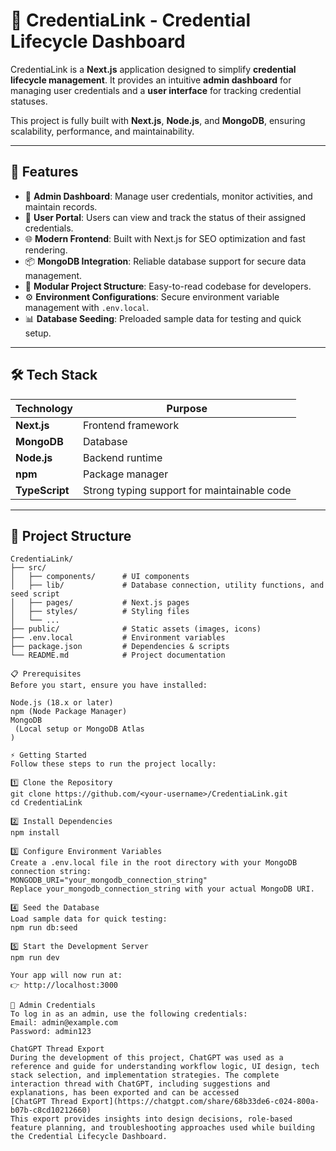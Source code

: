 # 📜 CredentiaLink - Credential Lifecycle Dashboard

CredentiaLink is a **Next.js** application designed to simplify **credential lifecycle management**. It provides an intuitive **admin dashboard** for managing user credentials and a **user interface** for tracking credential statuses.  

This project is fully built with **Next.js**, **Node.js**, and **MongoDB**, ensuring scalability, performance, and maintainability.

---

## 🚀 Features

- 🔐 **Admin Dashboard**: Manage user credentials, monitor activities, and maintain records.  
- 👤 **User Portal**: Users can view and track the status of their assigned credentials.  
- 🌐 **Modern Frontend**: Built with Next.js for SEO optimization and fast rendering.  
- 📦 **MongoDB Integration**: Reliable database support for secure data management.  
- 🧩 **Modular Project Structure**: Easy-to-read codebase for developers.  
- ⚙️ **Environment Configurations**: Secure environment variable management with `.env.local`.  
- 📊 **Database Seeding**: Preloaded sample data for testing and quick setup.  

---

## 🛠️ Tech Stack

| Technology | Purpose |
|------------|---------|
| **Next.js** | Frontend framework |
| **MongoDB** | Database |
| **Node.js** | Backend runtime |
| **npm** | Package manager |
| **TypeScript** | Strong typing support for maintainable code |

---

## 📂 Project Structure

```plaintext
CredentiaLink/
├── src/
│   ├── components/      # UI components
│   ├── lib/             # Database connection, utility functions, and seed script
│   ├── pages/           # Next.js pages
│   ├── styles/          # Styling files
│   └── ...              
├── public/              # Static assets (images, icons)
├── .env.local           # Environment variables
├── package.json         # Dependencies & scripts
└── README.md            # Project documentation

📋 Prerequisites
Before you start, ensure you have installed:

Node.js (18.x or later)
npm (Node Package Manager)
MongoDB
 (Local setup or MongoDB Atlas
)

⚡ Getting Started
Follow these steps to run the project locally:

1️⃣ Clone the Repository
git clone https://github.com/<your-username>/CredentiaLink.git
cd CredentiaLink

2️⃣ Install Dependencies
npm install

3️⃣ Configure Environment Variables
Create a .env.local file in the root directory with your MongoDB connection string:
MONGODB_URI="your_mongodb_connection_string"
Replace your_mongodb_connection_string with your actual MongoDB URI.

4️⃣ Seed the Database
Load sample data for quick testing:
npm run db:seed

5️⃣ Start the Development Server
npm run dev

Your app will now run at:
👉 http://localhost:3000

🔑 Admin Credentials
To log in as an admin, use the following credentials:
Email: admin@example.com
Password: admin123

ChatGPT Thread Export
During the development of this project, ChatGPT was used as a reference and guide for understanding workflow logic, UI design, tech stack selection, and implementation strategies. The complete interaction thread with ChatGPT, including suggestions and explanations, has been exported and can be accessed
[ChatGPT Thread Export](https://chatgpt.com/share/68b33de6-c024-800a-b07b-c8cd10212660)
This export provides insights into design decisions, role-based feature planning, and troubleshooting approaches used while building the Credential Lifecycle Dashboard.

